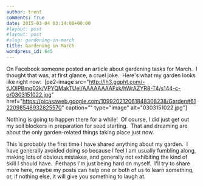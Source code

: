 ```yaml
---
author: trent
comments: true
date: 2015-03-04 03:14:08+00:00
#layout: post
#layout: post
#slug: gardening-in-march
title: Gardening in March
wordpress_id: 645
---
```


On Facebook someone posted an article about gardening tasks for March.  I thought that was, at first glance, a cruel joke.  Here's what my garden looks like right now:  [pe2-image src="http://lh3.ggpht.com/-tUOIPBmq02k/VPYQMakTUeI/AAAAAAAAFxk/hWrAZYR8-T4/s144-c-o/0303151022.jpg" href="https://picasaweb.google.com/109920212061848308238/Garden#6122098548932825570" caption="" type="image" alt="0303151022.jpg"]




Nothing is going to happen there for a while!  Of course, I did just get out my soil blockers in preparation for seed starting.  That and dreaming are about the only garden-related things taking place just now.


This is probably the first time I have shared anything about my garden.  I have generally avoided doing so because I feel I am usually fumbling along, making lots of obvious mistakes, and generally not exhibiting the kind of skill I should have.  Perhaps I'm just being hard on myself.  I'll try to share more here, maybe my posts can help one or both of us to learn something, or, if nothing else, it will give you something to laugh at.

